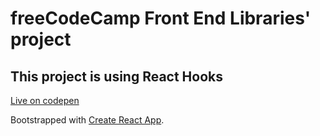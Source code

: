 # freeCodeCamp Front End Libraries' project

## This project is using React Hooks

[Live on codepen](https://codepen.io/maciejziemichod/full/KKdOpyM)

Bootstrapped with [Create React App](https://github.com/facebook/create-react-app).
